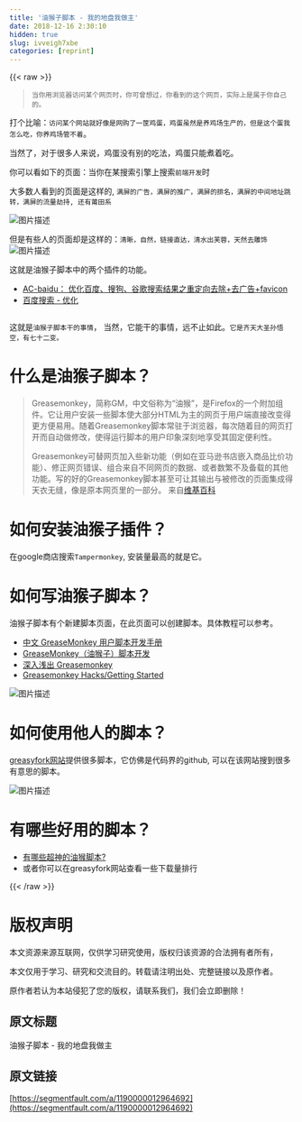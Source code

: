```yaml
---
title: '油猴子脚本 - 我的地盘我做主' 
date: 2018-12-16 2:30:10
hidden: true
slug: ivveigh7xbe
categories: [reprint]
---
```


{{< raw >}}

                    
<blockquote><code>当你用浏览器访问某个网页时，你可曾想过，你看到的这个网页，实际上是属于你自己的。</code></blockquote>
<p>打个比喻：<code>访问某个网站就好像是网购了一筐鸡蛋，鸡蛋虽然是养鸡场生产的，但是这个蛋我怎么吃，你养鸡场管不着</code>。</p>
<p>当然了，对于很多人来说，鸡蛋没有别的吃法，鸡蛋只能煮着吃。</p>
<p>你可以看如下的页面：当你在某搜索引擎上搜索<code>前端开发</code>时</p>
<p>大多数人看到的页面是这样的, <code>满屏的广告，满屏的推广，满屏的排名，满屏的中间地址跳转，满屏的流量劫持, 还有莆田系</code></p>
<p><span class="img-wrap"><img data-src="/img/bV2yPt" src="https://static.alili.tech/img/bV2yPt" alt="图片描述" title="图片描述" style="cursor: pointer; display: inline;"></span></p>
<p>但是有些人的页面却是这样的：<code>清晰，自然，链接直达，清水出芙蓉，天然去雕饰</code><br><span class="img-wrap"><img data-src="/img/bV2yPW" src="https://static.alili.tech/img/bV2yPW" alt="图片描述" title="图片描述" style="cursor: pointer; display: inline;"></span></p>
<p>这就是油猴子脚本中的两个插件的功能。</p>
<ul>
<li><a href="https://greasyfork.org/zh-CN/scripts/14178-ac-baidu-%E4%BC%98%E5%8C%96%E7%99%BE%E5%BA%A6-%E6%90%9C%E7%8B%97-%E8%B0%B7%E6%AD%8C%E6%90%9C%E7%B4%A2%E7%BB%93%E6%9E%9C%E4%B9%8B%E9%87%8D%E5%AE%9A%E5%90%91%E5%8E%BB%E9%99%A4-%E5%8E%BB%E5%B9%BF%E5%91%8A-favicon" rel="nofollow noreferrer" target="_blank">AC-baidu： 优化百度、搜狗、谷歌搜索结果之重定向去除+去广告+favicon</a></li>
<li><a href="https://greasyfork.org/zh-CN/scripts/31642-%E7%99%BE%E5%BA%A6%E6%90%9C%E7%B4%A2-%E4%BC%98%E5%8C%96" rel="nofollow noreferrer" target="_blank">百度搜索 - 优化</a></li>
</ul>
<p><span class="img-wrap"><img data-src="http://p3alsaatj.bkt.clouddn.com/20180131181928_CExaRm_Jietu20180131-181904.jpeg" src="https://static.alili.techhttp://p3alsaatj.bkt.clouddn.com/20180131181928_CExaRm_Jietu20180131-181904.jpeg" alt="" title="" style="cursor: pointer; display: inline;"></span></p>
<p>这就是<code>油猴子脚本干的事情</code>， 当然，它能干的事情，远不止如此。<code>它是齐天大圣孙悟空，有七十二变。</code></p>
<h1 id="articleHeader0">什么是油猴子脚本？</h1>
<blockquote>Greasemonkey，简称GM，中文俗称为“油猴”，是Firefox的一个附加组件。它让用户安装一些脚本使大部分HTML为主的网页于用户端直接改变得更方便易用。随着Greasemonkey脚本常驻于浏览器，每次随着目的网页打开而自动做修改，使得运行脚本的用户印象深刻地享受其固定便利性。<p>Greasemonkey可替网页加入些新功能（例如在亚马逊书店嵌入商品比价功能）、修正网页错误、组合来自不同网页的数据、或者数繁不及备载的其他功能。写的好的Greasemonkey脚本甚至可让其输出与被修改的页面集成得天衣无缝，像是原本网页里的一部分。 来自<a href="https://zh.wikipedia.org/wiki/Greasemonkey" rel="nofollow noreferrer" target="_blank">维基百科</a></p>
</blockquote>
<h1 id="articleHeader1">如何安装油猴子插件？</h1>
<p>在google商店搜索<code>Tampermonkey</code>, 安装量最高的就是它。</p>
<h1 id="articleHeader2">如何写油猴子脚本？</h1>
<p>油猴子脚本有个新建脚本页面，在此页面可以创建脚本。具体教程可以参考。</p>
<ul>
<li><a href="https://jixunmoe.github.io/gmDevBook/#/doc/intro/about" rel="nofollow noreferrer" target="_blank">中文 GreaseMonkey 用户脚本开发手册</a></li>
<li><a href="http://blog.leanote.com/post/mynote/%E6%B2%B9%E7%8C%B4%E5%AD%90" rel="nofollow noreferrer" target="_blank">GreaseMonkey（油猴子）脚本开发</a></li>
<li><a href="http://e.sebug.net/paper/books/greasemonkey/" rel="nofollow noreferrer" target="_blank">深入浅出 Greasemonkey</a></li>
<li><a href="http://commons.oreilly.com/wiki/index.php/Greasemonkey_Hacks/Getting_Started" rel="nofollow noreferrer" target="_blank">Greasemonkey Hacks/Getting Started</a></li>
</ul>
<p><span class="img-wrap"><img data-src="/img/bV2yQb" src="https://static.alili.tech/img/bV2yQb" alt="图片描述" title="图片描述" style="cursor: pointer; display: inline;"></span></p>
<h1 id="articleHeader3">如何使用他人的脚本？</h1>
<p><a href="https://greasyfork.org/zh-CN" rel="nofollow noreferrer" target="_blank">greasyfork网站</a>提供很多脚本，它仿佛是代码界的github, 可以在该网站搜到很多有意思的脚本。</p>
<p><span class="img-wrap"><img data-src="/img/bV2yQq" src="https://static.alili.tech/img/bV2yQq" alt="图片描述" title="图片描述" style="cursor: pointer; display: inline;"></span></p>
<h1 id="articleHeader4">有哪些好用的脚本？</h1>
<ul>
<li><a href="https://www.zhihu.com/question/22210090" rel="nofollow noreferrer" target="_blank">有哪些超神的油猴脚本?</a></li>
<li>或者你可以在greasyfork网站查看一些下载量排行</li>
</ul>

                
{{< /raw >}}

# 版权声明
本文资源来源互联网，仅供学习研究使用，版权归该资源的合法拥有者所有，

本文仅用于学习、研究和交流目的。转载请注明出处、完整链接以及原作者。

原作者若认为本站侵犯了您的版权，请联系我们，我们会立即删除！

## 原文标题
油猴子脚本 - 我的地盘我做主

## 原文链接
[https://segmentfault.com/a/1190000012964692](https://segmentfault.com/a/1190000012964692)

